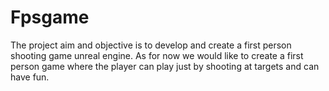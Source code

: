 # Fpsgame
The project aim and objective is to develop and create a first person shooting game unreal engine. As for now we would like to create a first person game where the player can play just by shooting at targets and can have fun.
